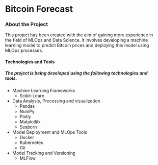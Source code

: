 # Bitcoin Forecast

### About the Project
This project has been created with the aim of gaining more experience in the field of MLOps and Data Science. 
It involves developing a machine learning model to predict Bitcoin prices and deploying this model using MLOps processes.

#### Technologies and Tools
##### The project is being developed using the following technologies and tools.
- Machine Learning Frameworks
  - Scikit-Learn
- Data Analysis, Processing and visualization
  - Pandas
  - NumPy
  - Plotly
  - Matplotlib
  - Seaborn
- Model Deployment and MLOps Tools
  - Docker
  - Kubernetes
  - Git
- Model Tracking and Versioning
  - MLFlow
